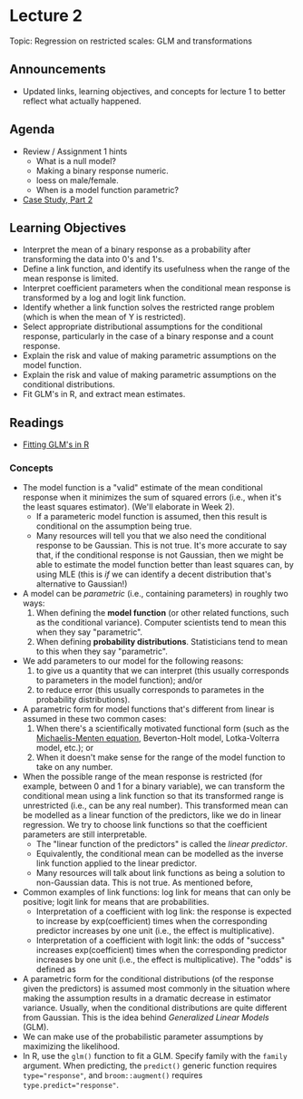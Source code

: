 # Lecture 2

Topic: Regression on restricted scales: GLM and transformations

## Announcements

- Updated links, learning objectives, and concepts for lecture 1 to better reflect what actually happened. 

## Agenda

- Review / Assignment 1 hints
	- What is a null model?
	- Making a binary response numeric.
	- loess on male/female.
	- When is a model function parametric?
- [Case Study, Part 2](./case_study.nb.html)


## Learning Objectives

- Interpret the mean of a binary response as a probability after transforming the data into 0's and 1's.
- Define a link function, and identify its usefulness when the range of the mean response is limited.
- Interpret coefficient parameters when the conditional mean response is transformed by a log and logit link function.
- Identify whether a link function solves the restricted range problem (which is when the mean of Y is restricted).
- Select appropriate distributional assumptions for the conditional response, particularly in the case of a binary response and a count response.
- Explain the risk and value of making parametric assumptions on the model function.
- Explain the risk and value of making parametric assumptions on the conditional distributions. 
- Fit GLM's in R, and extract mean estimates.

## Readings

- [Fitting GLM's in R](090-glm_in_r.md)

### Concepts

- The model function is a "valid" estimate of the mean conditional response when it minimizes the sum of squared errors (i.e., when it's the least squares estimator). (We'll elaborate in Week 2).
	- If a parameteric model function is assumed, then this result is conditional on the assumption being true.
	- Many resources will tell you that we also need the conditional response to be Gaussian. This is not true. It's more accurate to say that, if the conditional response is not Gaussian, then we might be able to estimate the model function better than least squares can, by using MLE (this is _if_ we can identify a decent distribution that's alternative to Gaussian!)
- A model can be _parametric_ (i.e., containing parameters) in roughly two ways: 
    1. When defining the __model function__ (or other related functions, such as the conditional variance). Computer scientists tend to mean this when they say "parametric".
    2. When defining __probability distributions__. Statisticians tend to mean to this when they say "parametric".
- We add parameters to our model for the following reasons:
    1. to give us a quantity that we can interpret (this usually corresponds to parameters in the model function); and/or
    2. to reduce error (this usually corresponds to parametes in the probability distributions).
- A parametric form for model functions that's different from linear is assumed in these two common cases:
    1. When there's a scientifically motivated functional form (such as the [Michaelis-Menten equation](https://ncss-wpengine.netdna-ssl.com/wp-content/themes/ncss/pdf/Procedures/NCSS/Michaelis-Menten_Equation.pdf), Beverton-Holt model, Lotka-Volterra model, etc.); or
    2. When it doesn't make sense for the range of the model function to take on any number.
- When the possible range of the mean response is restricted (for example, between 0 and 1 for a binary variable), we can transform the conditional mean using a link function so that its transformed range is unrestricted (i.e., can be any real number). This transformed mean can be modelled as a linear function of the predictors, like we do in linear regression. We try to choose link functions so that the coefficient parameters are still interpretable.
	- The "linear function of the predictors" is called the _linear predictor_.
	- Equivalently, the conditional mean can be modelled as the inverse link function applied to the linear predictor.
	- Many resources will talk about link functions as being a solution to non-Gaussian data. This is not true. As mentioned before, 
- Common examples of link functions: log link for means that can only be positive; logit link for means that are probabilities.
	- Interpretation of a coefficient with log link: the response is expected to increase by exp(coefficient) times when the corresponding predictor increases by one unit (i.e., the effect is multiplicative).
	- Interpretation of a coefficient with logit link: the odds of "success" increases exp(coefficient) times when the corresponding predictor increases by one unit (i.e., the effect is multiplicative). The "odds" is defined as 
- A parametric form for the conditional distributions (of the response given the predictors) is assumed most commonly in the situation where making the assumption results in a dramatic decrease in estimator variance. Usually, when the conditional distributions are quite different from Gaussian. This is the idea behind _Generalized Linear Models_ (GLM).
- We can make use of the probabilistic parameter assumptions by maximizing the likelihood.
- In R, use the `glm()` function to fit a GLM. Specify family with the `family` argument. When predicting, the `predict()` generic function requires `type="response"`, and `broom::augment()` requires `type.predict="response"`.